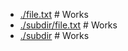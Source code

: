 - [./file.txt](./file.txt)  # Works
- [./subdir/file.txt](./subdir/file.txt)  # Works
- [./subdir](./subdir)  # Works
